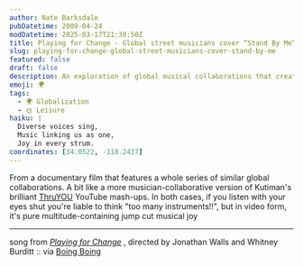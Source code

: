 ```yaml
---
author: Nate Barksdale
pubDatetime: 2009-04-24
modDatetime: 2025-03-17T21:38:50Z
title: Playing for Change - Global street musicians cover “Stand By Me”
slug: playing-for-change-global-street-musicians-cover-stand-by-me
featured: false
draft: false
description: An exploration of global musical collaborations that create vibrant, diverse soundscapes.
emoji: 🌍
tags:
  - 🌍 Globalization
  - 🌞 Leisure
haiku: |
  Diverse voices sing,  
  Music linking us as one,  
  Joy in every strum.
coordinates: [34.0522, -118.2437]
---
```


From a documentary film that features a whole series of similar global collaborations. A bit like a more musician-collaborative version of Kutiman's brilliant [ThruYOU](http://thru-you.com/#/videos/1/) YouTube mash-ups. In both cases, if you listen with your eyes shut you're liable to think "too many instruments!!", but in video form, it's pure multitude-containing jump cut musical joy

---

song from _[Playing for Change](http://web.archive.org/web/20090309030551/http://www.playingforchange.com:80/pop2.html)_ , directed by Jonathan Walls and Whitney Burditt :: via [Boing Boing](http://web.archive.org/web/20210505143826/https://boingboing.net/2009/04/22/musicians-around-the.html)
